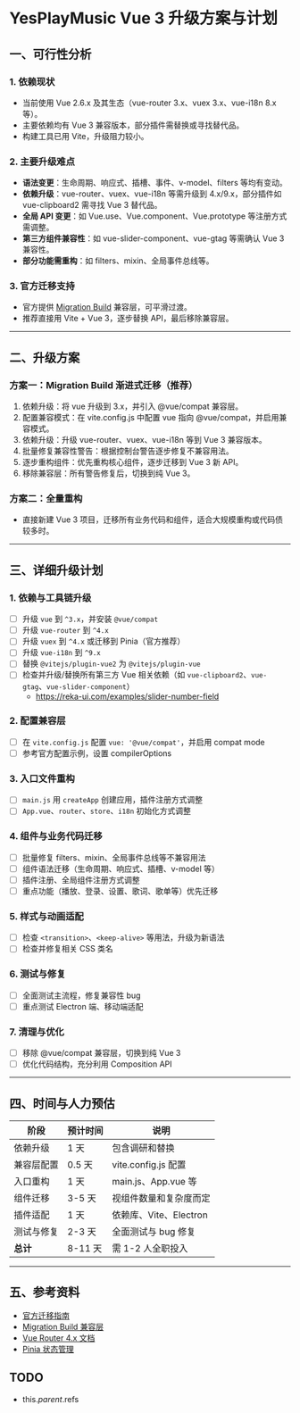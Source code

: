 # YesPlayMusic Vue 3 升级方案与计划

## 一、可行性分析

### 1. 依赖现状
- 当前使用 Vue 2.6.x 及其生态（vue-router 3.x、vuex 3.x、vue-i18n 8.x 等）。
- 主要依赖均有 Vue 3 兼容版本，部分插件需替换或寻找替代品。
- 构建工具已用 Vite，升级阻力较小。

### 2. 主要升级难点
- **语法变更**：生命周期、响应式、插槽、事件、v-model、filters 等均有变动。
- **依赖升级**：vue-router、vuex、vue-i18n 等需升级到 4.x/9.x，部分插件如 vue-clipboard2 需寻找 Vue 3 替代品。
- **全局 API 变更**：如 Vue.use、Vue.component、Vue.prototype 等注册方式需调整。
- **第三方组件兼容性**：如 vue-slider-component、vue-gtag 等需确认 Vue 3 兼容性。
- **部分功能需重构**：如 filters、mixin、全局事件总线等。

### 3. 官方迁移支持
- 官方提供 [Migration Build](https://v3-migration.vuejs.org/migration-build.html) 兼容层，可平滑过渡。
- 推荐直接用 Vite + Vue 3，逐步替换 API，最后移除兼容层。

---

## 二、升级方案

### 方案一：Migration Build 渐进式迁移（推荐）
1. 依赖升级：将 vue 升级到 3.x，并引入 @vue/compat 兼容层。
2. 配置兼容模式：在 vite.config.js 中配置 vue 指向 @vue/compat，并启用兼容模式。
3. 依赖升级：升级 vue-router、vuex、vue-i18n 等到 Vue 3 兼容版本。
4. 批量修复兼容性警告：根据控制台警告逐步修复不兼容用法。
5. 逐步重构组件：优先重构核心组件，逐步迁移到 Vue 3 新 API。
6. 移除兼容层：所有警告修复后，切换到纯 Vue 3。

### 方案二：全量重构
- 直接新建 Vue 3 项目，迁移所有业务代码和组件，适合大规模重构或代码债较多时。

---

## 三、详细升级计划

### 1. 依赖与工具链升级
- [ ] 升级 `vue` 到 `^3.x`，并安装 `@vue/compat`
- [ ] 升级 `vue-router` 到 `^4.x`
- [ ] 升级 `vuex` 到 `^4.x` 或迁移到 Pinia（官方推荐）
- [ ] 升级 `vue-i18n` 到 `^9.x`
- [ ] 替换 `@vitejs/plugin-vue2` 为 `@vitejs/plugin-vue`
- [ ] 检查并升级/替换所有第三方 Vue 相关依赖（如 `vue-clipboard2`、`vue-gtag`、`vue-slider-component`）
    - https://reka-ui.com/examples/slider-number-field

### 2. 配置兼容层
- [ ] 在 `vite.config.js` 配置 `vue: '@vue/compat'`，并启用 compat mode
- [ ] 参考官方配置示例，设置 compilerOptions

### 3. 入口文件重构
- [ ] `main.js` 用 `createApp` 创建应用，插件注册方式调整
- [ ] `App.vue`、`router`、`store`、`i18n` 初始化方式调整

### 4. 组件与业务代码迁移
- [ ] 批量修复 filters、mixin、全局事件总线等不兼容用法
- [ ] 组件语法迁移（生命周期、响应式、插槽、v-model 等）
- [ ] 插件注册、全局组件注册方式调整
- [ ] 重点功能（播放、登录、设置、歌词、歌单等）优先迁移

### 5. 样式与动画适配
- [ ] 检查 `<transition>`、`<keep-alive>` 等用法，升级为新语法
- [ ] 检查并修复相关 CSS 类名

### 6. 测试与修复
- [ ] 全面测试主流程，修复兼容性 bug
- [ ] 重点测试 Electron 端、移动端适配

### 7. 清理与优化
- [ ] 移除 @vue/compat 兼容层，切换到纯 Vue 3
- [ ] 优化代码结构，充分利用 Composition API

---

## 四、时间与人力预估

| 阶段         | 预计时间 | 说明                     |
| ------------ | -------- | ------------------------ |
| 依赖升级     | 1 天     | 包含调研和替换           |
| 兼容层配置   | 0.5 天   | vite.config.js 配置       |
| 入口重构     | 1 天     | main.js、App.vue 等      |
| 组件迁移     | 3-5 天   | 视组件数量和复杂度而定   |
| 插件适配     | 1 天     | 依赖库、Vite、Electron   |
| 测试与修复   | 2-3 天   | 全面测试与 bug 修复      |
| **总计**     | 8-11 天  | 需 1-2 人全职投入        |

---

## 五、参考资料

- [官方迁移指南](https://v3-migration.vuejs.org/)
- [Migration Build 兼容层](https://v3-migration.vuejs.org/migration-build.html)
- [Vue Router 4.x 文档](https://router.vuejs.org/)
- [Pinia 状态管理](https://pinia.vuejs.org/) 

## TODO 

- this.$parent.$refs